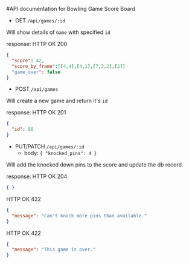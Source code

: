 #API documentation for Bowling Game Score Board

- GET `/api/games/:id`

Will show details of `Game` with specified `id`

response: 
  HTTP OK 200
``` json
{
  "score": 42,
  "score_by_frame":[[4,4],[4,1],[7,3,2],[2]]
  "game_over": false
}
```


- POST `/api/games`

Will create a new game and return it's `id`

response: 
  HTTP OK 201
``` json
{
  "id": 80
}
```


- PUT/PATCH `/api/games/:id`
    + body: `{ "knocked_pins": 4 }`

Will add the knocked down pins to the score and update the db record.

response: 
  HTTP OK 204
``` json
{ }
```

  HTTP OK 422
``` json
{
  "message": "Can't knock more pins than available."
}
```

  HTTP OK 422
``` json
{
  "message": "This game is over."
}
```
